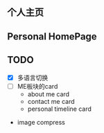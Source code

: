 ## 个人主页
## Personal HomePage


## TODO

- [x] 多语言切换
- [ ] ME板块的card
  * about me card
  * contact me card
  * personal timeline card
- image compress


